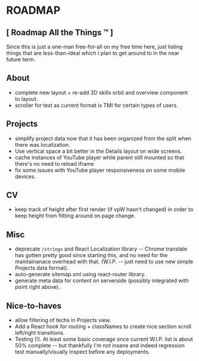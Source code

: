 # ROADMAP #
## [ Roadmap All the Things ™ ] ##

Since this is just a one-man free-for-all on my free time here, just listing things that are less-than-ideal which I plan to get around to in the near future term.

## About
- complete new layout + re-add 3D skills orbit and overview component to layout.
- scroller for text as current format is TMI for certain types
of users.

## Projects
- simplify project data now that it has been organized from the split when there was localization.
- Use vertical space a bit better in the Details layout on wide screens.
- cache instances of YouTube player while parent still mounted so that there's no need to reload iframe
- fix some issues with YouTube player responsiveness on some mobile devices.

## CV
- keep track of height after first render (if vpW hasn't changed) in order to keep height from flitting around on page change.

## Misc
- deprecate `/strings` and React Localization library -- Chrome translate has gotten pretty good since starting this, and no need for the maintainanace overhead with that. (W.I.P. -- just need to use new simple Projects data format).
- auto-generate sitemap.xml using react-router library.
- generate meta data for content on serverside (possibly integrated with point right above).

## Nice-to-haves

- allow filtering of techs in Projects view.
- Add a React hook for routing + classNames to create nice section
scroll left/right transitions.
- Testing (!). At least some basic coverage once current W.I.P. list is about 50% complete -- but thankfully I'm not insane and indeed regression test manually/visually inspect before any deployments.